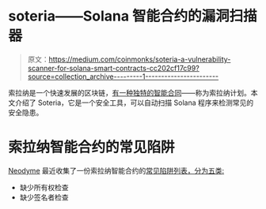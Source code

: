 # soteria——Solana 智能合约的漏洞扫描器

> 原文：<https://medium.com/coinmonks/soteria-a-vulnerability-scanner-for-solana-smart-contracts-cc202cf17c99?source=collection_archive---------1----------------------->

索拉纳是一个快速发展的区块链，[有一种独特的智能合同](https://blog.supercompiler.xyz/from-ethereum-smart-contracts-to-solana-programs-two-common-security-pitfalls-and-beyond-ea5b919ade1c)——称为索拉纳计划。本文介绍了 Soteria，它是一个安全工具，可以自动扫描 Solana 程序来检测常见的安全隐患。

# 索拉纳智能合约的常见陷阱

[Neodyme](https://neodyme.io/) 最近收集了一份索拉纳智能合约的[常见陷阱列表，分为五类:](https://blog.neodyme.io/posts/solana_common_pitfalls)

*   缺少所有权检查
*   缺少签名者检查